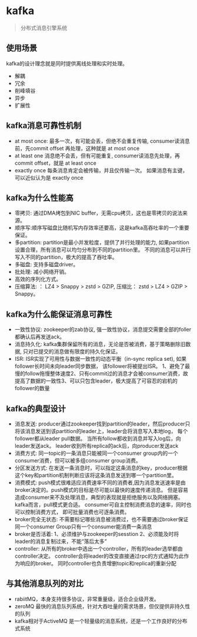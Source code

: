 # kafka

> 分布式消息引擎系统

## 使用场景

kafka的设计理念就是同时提供离线处理和实时处理。

- 解耦
- 冗余
- 削峰填谷
- 异步
- 扩展性

## kafka消息可靠性机制

- at most once: 最多一次，有可能会丢，但绝不会重复传输, consumer读消息前，先commit offset 再处理，这种就是 at most once
- at least one 消息绝不会丢，但有可能重复, consumer读消息先处理，再commit offset，就是 at least once
- exactly once 每条消息肯定会被传输，并且仅传输一次。 如果消息有主键，可以近似认为是 exactly once

## kafka为什么性能高

- 零拷贝: 通过DMA烤包到NIC buffer，无需cpu拷贝，这也是零拷贝的说法来源。
- 顺序写:顺序写磁盘比随机写内存效率还要高，这是kafka高吞吐率的一个重要保证。
- 多partition: partition是最小并发粒度，提供了并行处理的能力, 如果partition设置合理，所有消息可以均匀分布到不同的partition里。 不同的消息可以并行写入不同的partition，极大的提高了吞吐率。
- 多磁盘: 支持多磁盘driver。
- 批处理: 减小网络开销。
- 高效的序列化方式。
- 压缩算法: ： LZ4 > Snappy > zstd > GZIP, 压缩比： zstd > LZ4 > GZIP > Snappy。

## kafka为什么能保证消息可靠性

- 一致性协议: zookeeper的zab协议,  强一致性协议，消息提交需要全部的foller都确认后再发送ack。
- 消息持久化: kafka集群保留所有的消息，无论是否被消费，基于策略删除旧数据, 只对已提交的消息做有限度的持久化保证。
- ISR: ISR实现了可用性与数据一致性的动态平衡（in-sync replica set), 如果follower长时间未向leader同步数据， 该follower将被提出ISR。 1、避免了最慢的follow拖慢整体速度2、只有commit过的消息才会被consumer消费，故提高了数据的一致性3、可以只包含leader，极大提高了可容忍的宕机的follower的数量

## kafka的典型设计

- 消息发送: producer通过zookeeper找到partition的leader，然后producer只将该消息发送到该partition的leader上，leader会将消息写入本地log， 每个follower都从leader pull数据。 当所有follow都收到消息并写入log后，向leader发送ack。 leader收到所有replica的ack后，向producer发送ack
- 消费方式: 同一topic的一条消息只能被同一个consumer group内的一个consumer消费，但可以被多组consumer group消费。
- 分区发送方式: 在发送一条消息时，可以指定这条消息的key，producer根据这个key和partition机制判断应该将这条消息发送到哪一个partition里。
- 消费模式: push模式很难适应消费速率不同的消费者,因为消息发送速率是由broker决定的。push模式的目标是尽可能以最快的速度传递消息。 但是容易造成consumer来不及处理消息，典型的表现就是拒绝服务以及网络拥塞。kafka而言，pull模式更合适。 consumer可自主控制消费消息的速率，同时也可以控制消费方式，  即可批量消费也可逐条消费。
- broker完全无状态: 不需要标记哪些消息被消费过，也不需要通过broker保证同一个consumer Group只有一个consumer能消费一条消息
- broker是否活着: 1、必须维护与zookeeper的sesstion  2、必须能及时将leader的消息复制过来，不能“落后太多”
- controller: 从所有的broker中选出一个controller，所有的leader选举都由controller决定。 controller会将leader的改变直接通过rpc的方式通知为此作为响应的broker。 同时controller也负责增删topic和replica的重新分配

## 与其他消息队列的对比

- rabiitMQ，本身支持很多协议，非常重量级，适合企业级开发。
- zeroMQ 最快的消息队列系统，针对大吞吐量的需求场景，但仅提供非持久性的队列
- kafka相对于ActiveMQ 是一个轻量级的消息系统，还是一个工作良好的分布式系统